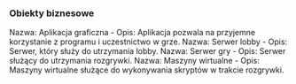 ### Obiekty biznesowe
Nazwa: Aplikacja graficzna - Opis: Aplikacja pozwala na przyjemne korzystanie z programu i uczestnictwo w grze.
Nazwa: Serwer lobby - Opis: Serwer, który służy do utrzymania lobby.
Nazwa: Serwer gry - Opis: Serwer służący do utrzymania rozgrywki.
Nazwa: Maszyny wirtualne - Opis: Maszyny wirtualne służące do wykonywania skryptów w trakcie rozgrywki.
